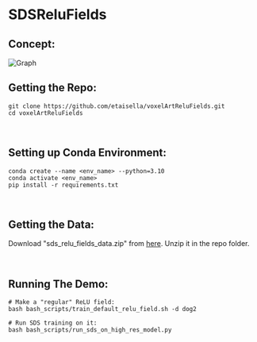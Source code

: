 # SDSReluFields

## Concept:
![Graph](https://i.ibb.co/HNqVp4D/Voxel-Art-diagrams-nerf-edit.png "Flow:")

## Getting the Repo:
    git clone https://github.com/etaisella/voxelArtReluFields.git
    cd voxelArtReluFields

</br>

## Setting up Conda Environment:
    conda create --name <env_name> --python=3.10
    conda activate <env_name>
    pip install -r requirements.txt

</br>

## Getting the Data:
Download "sds_relu_fields_data.zip" from [here](https://drive.google.com/drive/folders/15nsQQzF1ykgefZ4WXuINgdOM90VxtXvL?usp=sharing).
Unzip it in the repo folder.

</br>

## Running The Demo:
    # Make a "regular" ReLU field:
    bash bash_scripts/train_default_relu_field.sh -d dog2

    # Run SDS training on it:
    bash bash_scripts/run_sds_on_high_res_model.py




